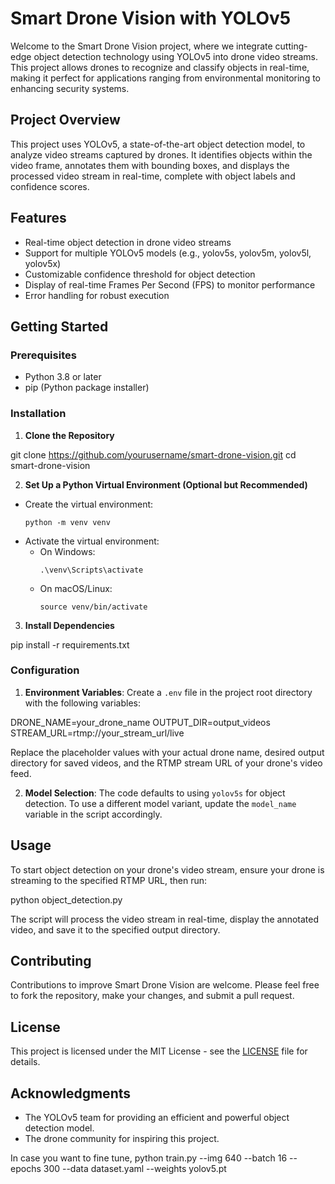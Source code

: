 # Smart Drone Vision with YOLOv5

Welcome to the Smart Drone Vision project, where we integrate cutting-edge object detection technology using YOLOv5 into drone video streams. This project allows drones to recognize and classify objects in real-time, making it perfect for applications ranging from environmental monitoring to enhancing security systems.

## Project Overview

This project uses YOLOv5, a state-of-the-art object detection model, to analyze video streams captured by drones. It identifies objects within the video frame, annotates them with bounding boxes, and displays the processed video stream in real-time, complete with object labels and confidence scores.

## Features

- Real-time object detection in drone video streams
- Support for multiple YOLOv5 models (e.g., yolov5s, yolov5m, yolov5l, yolov5x)
- Customizable confidence threshold for object detection
- Display of real-time Frames Per Second (FPS) to monitor performance
- Error handling for robust execution

## Getting Started

### Prerequisites

- Python 3.8 or later
- pip (Python package installer)

### Installation

1. **Clone the Repository**

git clone https://github.com/yourusername/smart-drone-vision.git
cd smart-drone-vision

2. **Set Up a Python Virtual Environment (Optional but Recommended)**

- Create the virtual environment:
  ```
  python -m venv venv
  ```
- Activate the virtual environment:
  - On Windows:
    ```
    .\venv\Scripts\activate
    ```
  - On macOS/Linux:
    ```
    source venv/bin/activate
    ```

3. **Install Dependencies**

pip install -r requirements.txt

### Configuration

1. **Environment Variables**: Create a `.env` file in the project root directory with the following variables:

DRONE_NAME=your_drone_name
OUTPUT_DIR=output_videos
STREAM_URL=rtmp://your_stream_url/live

Replace the placeholder values with your actual drone name, desired output directory for saved videos, and the RTMP stream URL of your drone's video feed.

2. **Model Selection**: The code defaults to using `yolov5s` for object detection. To use a different model variant, update the `model_name` variable in the script accordingly.

## Usage

To start object detection on your drone's video stream, ensure your drone is streaming to the specified RTMP URL, then run:

python object_detection.py

The script will process the video stream in real-time, display the annotated video, and save it to the specified output directory.

## Contributing

Contributions to improve Smart Drone Vision are welcome. Please feel free to fork the repository, make your changes, and submit a pull request.

## License

This project is licensed under the MIT License - see the [LICENSE](LICENSE) file for details.

## Acknowledgments

- The YOLOv5 team for providing an efficient and powerful object detection model.
- The drone community for inspiring this project.

In case you want to fine tune, python train.py --img 640 --batch 16 --epochs 300 --data dataset.yaml --weights yolov5.pt
